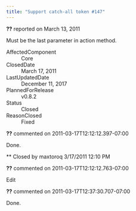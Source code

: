 ```yaml
---
title: "Support catch-all token #147"
---
```

<div class="issue-report"><div class="issue-header"><b>??</b> reported on <time datetime="2011-03-13T22:21:21.743-07:00">March 13, 2011</time></div><div class="issue-message" markdown="1">

Must be the last parameter in action method.

</div><div class="issue-footer"><dl><dt>AffectedComponent</dt><dd>Core</dd><dt>ClosedDate</dt><dd><time datetime="2011-03-17T12:38:03.567-07:00">March 17, 2011</time></dd><dt>LastUpdatedDate</dt><dd><time datetime="2017-12-11T02:15:56.247-08:00">December 11, 2017</time></dd><dt>PlannedForRelease</dt><dd>v0.8.2</dd><dt>Status</dt><dd>Closed</dd><dt>ReasonClosed</dt><dd>Fixed</dd></dl></div></div><div id="comment-77654" class="issue-comment"><div class="issue-header"><b>??</b> commented on 2011-03-17T12:12:12.397-07:00</div><div class="issue-message" markdown="1">

Done.&#xD;


** Closed by maxtoroq 3/17/2011 12:10 PM

</div></div><div id="comment-77655" class="issue-comment"><div class="issue-header"><b>??</b> commented on 2011-03-17T12:12:12.763-07:00</div><div class="issue-message" markdown="1">

Edit

</div></div><div id="comment-77656" class="issue-comment"><div class="issue-header"><b>??</b> commented on 2011-03-17T12:37:30.707-07:00</div><div class="issue-message" markdown="1">

Done.

</div></div>